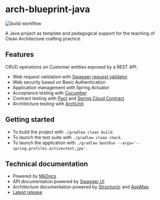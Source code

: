 # arch-blueprint-java

![build workflow](https://github.com/vondacho/arch-blueprint-java/actions/workflows/build.yml/badge.svg)

A Java project as template and pedagogical support for the teaching of Clean Architecture crafting practice.

## Features

CRUD operations on Customer entities exposed by a REST API.

- Web request validation with [Swagger request validator](https://bitbucket.org/atlassian/swagger-request-validator/src/master/)
- Web security based on Basic Authentication
- Application management with Spring Actuator
- Acceptance testing with [Cucumber](https://cucumber.io/docs/cucumber/)
- Contract testing with [Pact](https://docs.pact.io/) and [Spring Cloud Contract](https://softwaremill.com/contract-testing-spring-cloud-contract/)
- Architecture testing with [ArchUnit](https://www.archunit.org/motivation)

## Getting started

- To build the project with `./gradlew clean build`.
- To launch the test suite with `./gradlew clean check`.
- To launch the application with `./gradlew bootRun --args='--spring.profiles.active=test,jpa'`.

## Technical documentation

- Powered by [MkDocs](https://www.mkdocs.org/getting-started/)
- API documentation powered by [Swagger UI](https://swagger.io/tools/swagger-ui/)
- Architecture documentation powered by [Structurizr](https://structurizr.com/) and [AppMap](https://appmap.io/docs/appmap-overview.html)
- [Latest release](https://vondacho.github.io/arch-blueprint-java)
